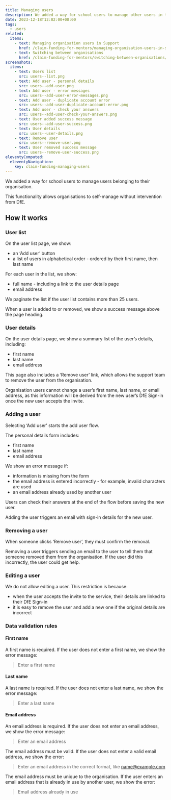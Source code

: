 ```yaml
---
title: Managing users
description: We added a way for school users to manage other users in their organisation
date: 2023-12-18T12:02:00+00:00
tags:
  - users
related:
  items:
    - text: Managing organisation users in Support
      href: /claim-funding-for-mentors/managing-organisation-users-in-support/
    - text: Switching between organisations
      href: /claim-funding-for-mentors/switching-between-organisations/
screenshots:
  items:
    - text: Users list
      src: users--list.png
    - text: Add user - personal details
      src: users--add-user.png
    - text: Add user - error messages
      src: users--add-user-error-messages.png
    - text: Add user - duplicate account error
      src: users--add-user-duplicate-account-error.png
    - text: Add user - check your answers
      src: users--add-user-check-your-answers.png
    - text: User added success message
      src: users--add-user-success.png
    - text: User details
      src: users--user-details.png
    - text: Remove user
      src: users--remove-user.png
    - text: User removed success message
      src: users--remove-user-success.png
eleventyComputed:
  eleventyNavigation:
    key: claim-funding-managing-users
---
```


We added a way for school users to manage users belonging to their organisation.

This functionality allows organisations to self-manage without intervention from DfE.

## How it works

### User list

On the user list page, we show:

- an ‘Add user’ button
- a list of users in alphabetical order - ordered by their first name, then last name

For each user in the list, we show:

- full name - including a link to the user details page
- email address

We paginate the list if the user list contains more than 25 users.

When a user is added to or removed, we show a success message above the page heading.

### User details

On the user details page, we show a summary list of the user’s details, including:

- first name
- last name
- email address

This page also includes a ‘Remove user’ link, which allows the support team to remove the user from the organisation.

Organisation users cannot change a user’s first name, last name, or email address, as this information will be derived from the new user’s DfE Sign-in once the new user accepts the invite.

### Adding a user

Selecting ‘Add user’ starts the add user flow.

The personal details form includes:

- first name
- last name
- email address

We show an error message if:

- information is missing from the form
- the email address is entered incorrectly - for example, invalid characters are used
- an email address already used by another user

Users can check their answers at the end of the flow before saving the new user.

Adding the user triggers an email with sign-in details for the new user.

### Removing a user

When someone clicks ‘Remove user’, they must confirm the removal.

Removing a user triggers sending an email to the user to tell them that someone removed them from the organisation. If the user did this incorrectly, the user could get help.

### Editing a user

We do not allow editing a user. This restriction is because:

- when the user accepts the invite to the service, their details are linked to their DfE Sign-in
- it is easy to remove the user and add a new one if the original details are incorrect

### Data validation rules

#### First name

A first name is required. If the user does not enter a first name, we show the error message:

> Enter a first name

#### Last name

A last name is required. If the user does not enter a last name, we show the error message:

> Enter a last name

#### Email address

An email address is required. If the user does not enter an email address, we show the error message:

> Enter an email address

The email address must be valid. If the user does not enter a valid email address, we show the error:

> Enter an email address in the correct format, like <name@example.com>

The email address must be unique to the organisation. If the user enters an email address that is already in use by another user, we show the error:

> Email address already in use
